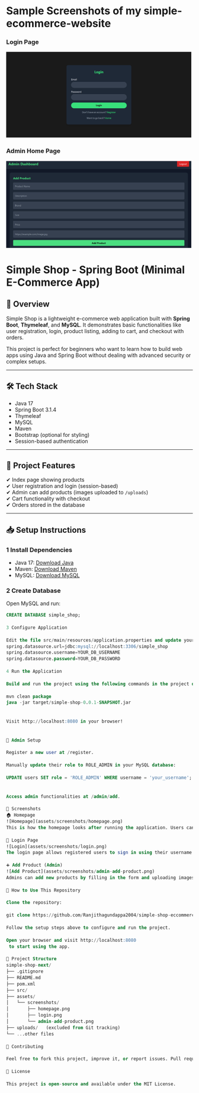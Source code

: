 # Sample Screenshots of my simple-ecommerce-website

### Login Page
<img src="assets/screenshots/login.png" alt="Login Screenshot" width="500" />

### Admin Home Page
<img src="assets/screenshots/admin-add-product.png" alt="Login Screenshot" width="500" />


# Simple Shop - Spring Boot (Minimal E-Commerce App)

## 📖 Overview

Simple Shop is a lightweight e-commerce web application built with **Spring Boot**, **Thymeleaf**, and **MySQL**. It demonstrates basic functionalities like user registration, login, product listing, adding to cart, and checkout with orders.

This project is perfect for beginners who want to learn how to build web apps using Java and Spring Boot without dealing with advanced security or complex setups.

---

## 🛠 Tech Stack

- Java 17
- Spring Boot 3.1.4
- Thymeleaf
- MySQL
- Maven
- Bootstrap (optional for styling)
- Session-based authentication

---

## 📂 Project Features

✔ Index page showing products  
✔ User registration and login (session-based)  
✔ Admin can add products (images uploaded to `/uploads`)  
✔ Cart functionality with checkout  
✔ Orders stored in the database  

---

## 📥 Setup Instructions

### 1 Install Dependencies
- Java 17: [Download Java](https://www.oracle.com/java/technologies/javase/jdk17-archive-downloads.html)
- Maven: [Download Maven](https://maven.apache.org/download.cgi)
- MySQL: [Download MySQL](https://dev.mysql.com/downloads/mysql/)

### 2️ Create Database
Open MySQL and run:
```sql
CREATE DATABASE simple_shop;

3 Configure Application

Edit the file src/main/resources/application.properties and update your MySQL credentials:
spring.datasource.url=jdbc:mysql://localhost:3306/simple_shop
spring.datasource.username=YOUR_DB_USERNAME
spring.datasource.password=YOUR_DB_PASSWORD

4 Run the Application

Build and run the project using the following commands in the project directory:

mvn clean package
java -jar target/simple-shop-0.0.1-SNAPSHOT.jar


Visit http://localhost:8080 in your browser!


👤 Admin Setup

Register a new user at /register.

Manually update their role to ROLE_ADMIN in your MySQL database:

UPDATE users SET role = 'ROLE_ADMIN' WHERE username = 'your_username';


Access admin functionalities at /admin/add.

📸 Screenshots
🏠 Homepage
![Homepage](assets/screenshots/homepage.png)
This is how the homepage looks after running the application. Users can browse products and access navigation menus.

🔑 Login Page
![Login](assets/screenshots/login.png)
The login page allows registered users to sign in using their username and password.

➕ Add Product (Admin)
![Add Product](assets/screenshots/admin-add-product.png)
Admins can add new products by filling in the form and uploading images.

🚀 How to Use This Repository

Clone the repository:

git clone https://github.com/Ranjithagundappa2004/simple-shop-eccommerce-website.git

Follow the setup steps above to configure and run the project.

Open your browser and visit http://localhost:8080
 to start using the app.

📂 Project Structure
simple-shop-next/
├── .gitignore
├── README.md
├── pom.xml
├── src/
├── assets/
│   └── screenshots/
│       ├── homepage.png
│       ├── login.png
│       └── admin-add-product.png
├── uploads/   (excluded from Git tracking)
└── ...other files

🤝 Contributing

Feel free to fork this project, improve it, or report issues. Pull requests are welcome!

📄 License

This project is open-source and available under the MIT License.









